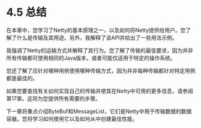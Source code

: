 # 4.5 总结

在本章中，您学习了Netty的基本原理之一，以及如何将Netty提供给用户。您了解了什么是传输及其用途。另外，我解释了该API并给出了一些用法示例。

我强调了Netty的运输方式并解释了其行为。您了解了传输的最低要求，因为并非所有传输都可使用相同的Java版本，或者可能仅适用于特定的操作系统。

您还了解了应针对哪种用例使用哪种传输方式，因为并非每种传输都针对特定用例都是最佳的。

如果您要查找有关如何实现自己的传输并使其在Netty中可用的更多信息，请参阅第17章。这将为您提供所有需要的步骤。

下一章将重点介绍ByteBuf和MessageList，它们是Netty中用于传输数据的数据容器。您将学习如何使用它以及如何从中创建最佳性能。

